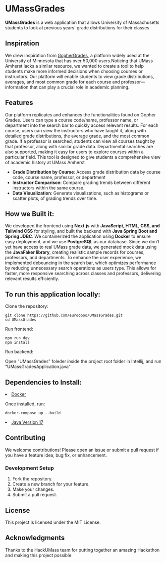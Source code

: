<!DOCTYPE html>
<html lang="en">
<head>
    <meta charset="UTF-8">
    <meta name="viewport" content="width=device-width, initial-scale=1.0">
</head>
<body>
    <h1>UMassGrades</h1>
    <p><strong>UMassGrades</strong> is a web application that allows University of Massachusetts
    students to look at previous years' grade distributions for their classes
    </p>
    <h2>Inspiration</h2>
<p>We drew inspiration from <a href="https://github.com/samyok/gophergrades">GopherGrades</a>, a platform widely used at the 
University of Minnesota that has over 50,000 users.Noticing that UMass Amherst lacks a similar resource, we wanted to create 
a tool to help students make more informed decisions 
when choosing courses or instructors. Our platform will enable students to view grade distributions, averages, and most common 
grade for each course and professor—information that can play a crucial role in academic planning.</p>
    <h2>Features</h2>
<p>Our platform replicates and enhances the functionalities found on Gopher Grades. Users can type a course code/name, professor name,
or department into the search bar to quickly access relevant results. For each course, users can view the instructors who have taught it, 
along with detailed grade distributions, the average grade, and the most common grade. If a professor is searched, students can view all courses
taught by that professor, along with similar grade data. Departmental searches are also supported, making it easy for users to explore courses within
a particular field. This tool is designed to give students a comprehensive view of academic history at UMass Amherst</p>
    <ul>
        <li><strong>Grade Distribution by Course</strong>: Access grade distribution data by course code, course name, professor, or department</li>
        <li><strong>Instructor Comparison</strong>: Compare grading trends between different instructors within the same course.</li>
        <li><strong>Data Visualization</strong>: Generate visualizations, such as histograms or scatter plots, of grading trends over time.</li>
    </ul>
<h2>How we Built it:</h2>
<p>We developed the frontend using <strong>Next.js</strong> with <strong>JavaScript, HTML, CSS, and Tailwind CSS</strong> for styling, and built the backend with <strong>Java Spring Boot and Spring JDBC</strong>.
We containerized the application using <strong>Docker</strong> to ensure easy deployment, and we use <strong>PostgreSQL</strong> as our database. Since we don’t yet have access to real UMass grade data,
we generated mock data using the <strong>JavaFaker library</strong>, creating realistic sample records for courses, professors, and departments. To enhance the user experience, we
implemented debouncing in the search bar, which optimizes performance by reducing unnecessary search operations as users type. This allows for faster, more responsive 
searching across classes and professors, delivering relevant results efficiently.</p></p>
    <h2>To run this application locally:</h2>
    <p>Clone the repository:</p>
    <pre><code>git clone https://github.com/eurooooo/UMassGrades.git
cd UMassGrades</code></pre>
<p>Run frontend:</p>
<pre><code>npm run dev
npm install
</code></pre>
<p>Run backend:</p>
<p>Open "UMassGrades" foleder inside the project root folder in Intellij, and run "UMassGradesApplication.java"</p>
    <h2>Dependencies to Install:</h2>
<li><a href="https://docs.docker.com/engine/install/">Docker</a></li>
<p>Once installed, run:</p>
<pre><code>docker-compose up --build</code></pre>
<li><a href="https://www.oracle.com/java/technologies/javase/jdk17-archive-downloads.html">Java Version 17</a></li>
    <h2>Contributing</h2>
    <p>We welcome contributions! Please open an issue or submit a pull request if you have a feature idea, bug fix, or enhancement.</p>
    <h3>Development Setup</h3>
    <ol>
        <li>Fork the repository.</li>
        <li>Create a new branch for your feature.</li>
        <li>Make your changes.</li>
        <li>Submit a pull request.</li>
    </ol>
    <h2>License</h2>
    <p>This project is licensed under the MIT License.
    <h2>Acknowledgments</h2>
    <p>Thanks to the HackUMass team for putting together an amazing Hackathon and making this project possible</p>
</body>
</html>
